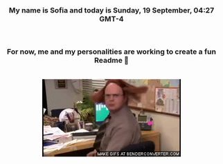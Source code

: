 


<div align="center">
<h3 >My name is Sofia and today is Sunday, 19 September, 04:27 GMT-4</h3><br>
<h3 >For now, me and my personalities are working to create a fun Readme 👋
</h3><br>
<img src='img/dwight.gif' alt='working...'/>
</div>
